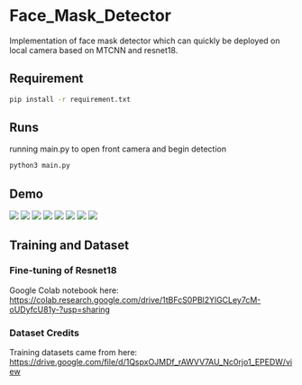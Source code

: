 # Face_Mask_Detector
Implementation of face mask detector which can quickly be deployed on local camera based on MTCNN and resnet18.

## Requirement

```bash
pip install -r requirement.txt
```

## Runs

running main.py to open front camera and begin detection
```bash
python3 main.py
```

## Demo
![](https://i.imgur.com/4XvMYho.png)
![](https://i.imgur.com/84UOp4z.png)
![](https://i.imgur.com/O7VhqUA.png)
![](https://i.imgur.com/zxaGbzP.png)
![](https://i.imgur.com/SoVvXta.png)
![](https://i.imgur.com/9pxcX3P.png)
![](https://i.imgur.com/xUNdDGC.png)
![](demo.gif)

## Training and Dataset

### Fine-tuning of Resnet18

Google Colab notebook here: https://colab.research.google.com/drive/1tBFcS0PBl2YlGCLey7cM-oUDyfcU81y-?usp=sharing

### Dataset Credits
Training datasets came from here:
https://drive.google.com/file/d/1QspxOJMDf_rAWVV7AU_Nc0rjo1_EPEDW/view
